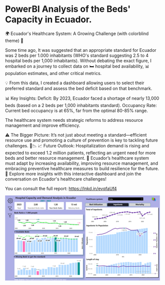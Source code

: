 # PowerBI Analysis of the Beds' Capacity in Ecuador.

🌍 Ecuador's Healthcare System: A Growing Challenge (with colorblind theme) 🏥

Some time ago, It was suggested that an appropriate standard for Ecuador was 2 beds per 1.000 inhabitants (WHO's standard suggesting 2.5 to 4 hospital beds per 1,000 inhabitants). 
Without debating the exact figure, I embarked on a journey to collect data on 🛏️ hospital bed availability, 📊 population estimates, and other critical metrics.

💡 From this data, I created a dashboard allowing users to select their preferred standard and assess the bed deficit based on that benchmark.

📊 Key Insights:
Deficit:
By 2023, Ecuador faced a shortage of nearly 13,000 beds (based on a 2 beds per 1,000 inhabitants standard).
Occupancy Rate: Current bed occupancy is at 65%, far from the optimal 80-85% range.

The healthcare system needs strategic reforms to address resource management and improve efficiency.

⚠️ The Bigger Picture: It’s not just about meeting a standard—efficient resource use and promoting a culture of prevention is key to tackling future challenges. 🏥📉
📈 Future Outlook: Hospitalization demand is rising and expected to exceed 1.2 million patients, reflecting an urgent need for more beds and better resource management.
🚀 Ecuador’s healthcare system must adapt by increasing availability, improving resource management, and embracing preventive healthcare measures to build resilience for the future.
🔗 Explore more insights with this interactive dashboard and join the conversation on Ecuador's healthcare challenges!

You can consult the full report:
https://lnkd.in/evqfaUf4

![alt text](image.png)

